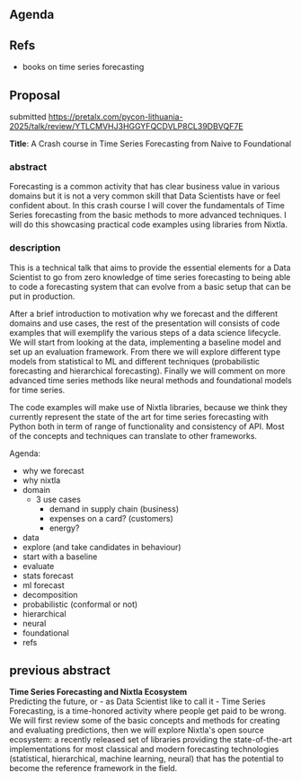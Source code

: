 ## Agenda
## Refs
- books on time series forecasting

## Proposal

submitted https://pretalx.com/pycon-lithuania-2025/talk/review/YTLCMVHJ3HGGYFQCDVLP8CL39DBVQF7E

**Title**: A Crash course in Time Series Forecasting from Naive to Foundational

### abstract
Forecasting is a common activity that has clear business value in various domains but it is not a very common skill that Data Scientists have or feel confident about. In this crash course I will cover the fundamentals of Time Series forecasting from the basic methods to more advanced techniques. I will do this showcasing practical code examples using libraries from Nixtla.
### description
This is a technical talk that aims to provide the essential elements for a Data Scientist to go from zero knowledge of time series forecasting to being able to code a forecasting system that can evolve from a basic setup that can be put in production.

After a brief introduction to motivation why we forecast and the different domains and use cases, the rest of the presentation will consists of code examples that will exemplify the various steps of a data science lifecycle. We will start from looking at the data, implementing a baseline model and set up an evaluation framework. From there we will explore different type models from statistical to ML and different techniques (probabilistic forecasting and hierarchical forecasting). Finally we will comment on more advanced time series methods like neural methods and foundational models for time series.

The code examples will make use of Nixtla libraries, because we think they currently represent the state of the art for time series forecasting with Python both in term of range of functionality and consistency of API. Most of the concepts and techniques can translate to other frameworks.




Agenda:
- why we forecast
- why nixtla
- domain
	- 3 use cases
		- demand in supply chain (business)
		- expenses on a card? (customers)
		- energy?
- data
- explore (and take candidates in behaviour)
- start with a baseline
- evaluate
- stats forecast
- ml forecast
- decomposition
- probabilistic (conformal or not)
- hierarchical
- neural
- foundational
- refs


## previous abstract

**Time Series Forecasting and Nixtla Ecosystem**  
Predicting the future, or - as Data Scientist like to call it - Time Series Forecasting, is a time-honored activity where people get paid to be wrong.  
We will first review some of the basic concepts and methods for creating and evaluating predictions, then we will explore Nixtla's open source ecosystem: a recently released set of libraries providing the state-of-the-art implementations for most classical and modern forecasting technologies (statistical, hierarchical, machine learning, neural) that has the potential to become the reference framework in the field.
